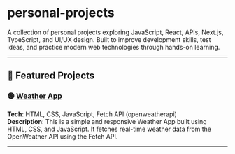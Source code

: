 # personal-projects
A collection of personal projects exploring JavaScript, React, APIs, Next.js, TypeScript, and UI/UX design. Built to improve development skills, test ideas, and practice modern web technologies through hands-on learning.

---

## 🧩 Featured Projects

### 🟢 [Weather App](https://github.com/HamzaMahmood7/Weather-App-JS)
**Tech**: HTML, CSS, JavaScript, Fetch API (openweatherapi)  
**Description**: This is a simple and responsive Weather App built using HTML, CSS, and JavaScript. It fetches real-time weather data from the OpenWeather API using the Fetch API.

---
